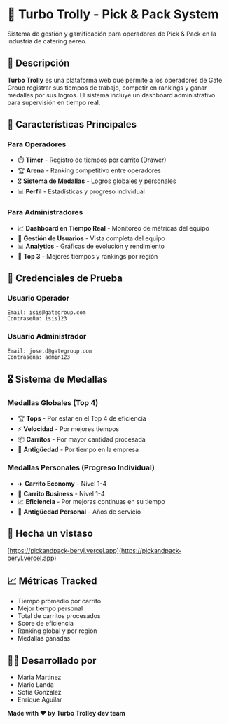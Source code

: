 # 🦊 Turbo Trolly - Pick & Pack System

Sistema de gestión y gamificación para operadores de Pick & Pack en la industria de catering aéreo.


## 🎯 Descripción

**Turbo Trolly** es una plataforma web que permite a los operadores de Gate Group registrar sus tiempos de trabajo, competir en rankings y ganar medallas por sus logros. El sistema incluye un dashboard administrativo para supervisión en tiempo real.


## 🚀 Características Principales

### Para Operadores
- ⏱️ **Timer** - Registro de tiempos por carrito (Drawer)
- 🏆 **Arena** - Ranking competitivo entre operadores
- 🎖️ **Sistema de Medallas** - Logros globales y personales
- 📊 **Perfil** - Estadísticas y progreso individual

### Para Administradores
- 📈 **Dashboard en Tiempo Real** - Monitoreo de métricas del equipo
- 👥 **Gestión de Usuarios** - Vista completa del equipo
- 📊 **Analytics** - Gráficas de evolución y rendimiento
- 🎯 **Top 3** - Mejores tiempos y rankings por región


## 🔐 Credenciales de Prueba

### Usuario Operador
```
Email: isis@gategroup.com
Contraseña: isis123
```

### Usuario Administrador
```
Email: jose.d@gategroup.com
Contraseña: admin123
```


## 🎖️ Sistema de Medallas

### Medallas Globales (Top 4)
- 🏆 **Tops** - Por estar en el Top 4 de eficiencia
- ⚡ **Velocidad** - Por mejores tiempos
- 📦 **Carritos** - Por mayor cantidad procesada
- 📅 **Antigüedad** - Por tiempo en la empresa


### Medallas Personales (Progreso Individual)
- ✈️ **Carrito Economy** - Nivel 1-4
- 💼 **Carrito Business** - Nivel 1-4
- 📈 **Eficiencia** - Por mejoras continuas en su tiempo
- 🎯 **Antigüedad Personal** - Años de servicio


## 🚀 Hecha un vistaso 

[https://pickandpack-beryl.vercel.app](https://pickandpack-beryl.vercel.app)


## 📈 Métricas Tracked

- Tiempo promedio por carrito
- Mejor tiempo personal
- Total de carritos procesados
- Score de eficiencia
- Ranking global y por región
- Medallas ganadas


## 👨‍💻 Desarrollado por

- Maria Martinez
- Mario Landa
- Sofia Gonzalez
- Enrique Aguilar


**Made with ❤️ by Turbo Trolley dev team**
